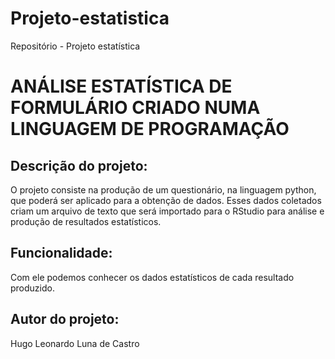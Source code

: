 # Projeto-estatistica
Repositório - Projeto estatística 
# ANÁLISE ESTATÍSTICA DE FORMULÁRIO CRIADO NUMA LINGUAGEM DE PROGRAMAÇÃO

## Descrição do projeto:
O projeto consiste na produção de um questionário, na linguagem python, que poderá ser aplicado para a obtenção de dados. Esses dados coletados criam um arquivo de texto que será importado para o RStudio para análise e produção de resultados estatísticos.
## Funcionalidade:
Com ele podemos conhecer os dados estatísticos de cada resultado produzido.
## Autor do projeto:
Hugo Leonardo Luna de Castro
